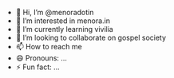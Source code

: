 - 👋 Hi, I’m @menoradotin
- 👀 I’m interested in menora.in 
- 🌱 I’m currently learning vivilia
- 💞️ I’m looking to collaborate on gospel society
- 📫 How to reach me 
- 😄 Pronouns: ...
- ⚡ Fun fact: ...

<!---
menoradotin/menoradotin is a ✨ special ✨ repository because its `README.md` (this file) appears on your GitHub profile.
You can click the Preview link to take a look at your changes.
--->
